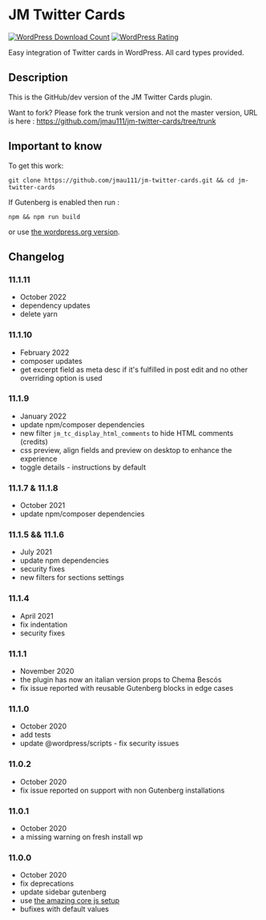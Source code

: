 # JM Twitter Cards #

[![WordPress Download Count](https://img.shields.io/wordpress/plugin/dt/jm-twitter-cards.svg?style=flat-square)](https://wordpress.org/plugins/jm-twitter-cards/)
[![WordPress Rating](https://img.shields.io/wordpress/plugin/r/jm-twitter-cards.svg?style=flat-square)](https://wordpress.org/support/plugin/jm-twitter-cards/reviews/)

Easy integration of Twitter cards in WordPress. All card types provided.

## Description ##

This is the GitHub/dev version of the JM Twitter Cards plugin.

Want to fork? Please fork the trunk version and not the master version, URL is here : https://github.com/jmau111/jm-twitter-cards/tree/trunk

## Important to know ##

To get this work:

```
git clone https://github.com/jmau111/jm-twitter-cards.git && cd jm-twitter-cards
```

If Gutenberg is enabled then run :

```
npm && npm run build
```

or use [the wordpress.org version](https://fr.wordpress.org/plugins/jm-twitter-cards/).

## Changelog ##

### 11.1.11
* October 2022
* dependency updates
* delete yarn

### 11.1.10
* February 2022
* composer updates
* get excerpt field as meta desc if it's fulfilled in post edit and no other overriding option is used

### 11.1.9
* January 2022
* update npm/composer dependencies
* new filter `jm_tc_display_html_comments` to hide HTML comments (credits)
* css preview, align fields and preview on desktop to enhance the experience
* toggle details - instructions by default

### 11.1.7 & 11.1.8
* October 2021
* update npm/composer dependencies

### 11.1.5 && 11.1.6
* July 2021
* update npm dependencies
* security fixes
* new filters for sections settings
### 11.1.4
* April 2021
* fix indentation
* security fixes

### 11.1.1
* November 2020
* the plugin has now an italian version props to Chema Bescós
* fix issue reported with reusable Gutenberg blocks in edge cases

### 11.1.0
* October 2020
* add tests
* update @wordpress/scripts - fix security issues

### 11.0.2
* October 2020
* fix issue reported on support with non Gutenberg installations

### 11.0.1
* October 2020
* a missing warning on fresh install wp

### 11.0.0
* October 2020
* fix deprecations
* update sidebar gutenberg
* use [the amazing core js setup](https://developer.wordpress.org/block-editor/tutorials/javascript/js-build-setup/)
* bufixes with default values

